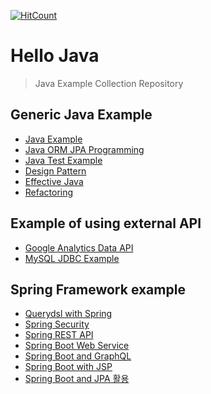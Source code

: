 [![HitCount](http://hits.dwyl.io/jayden-lee/hello-java.svg)](http://hits.dwyl.io/jayden-lee/hello-java)

# Hello Java
> Java Example Collection Repository

## Generic Java Example
- [Java Example](https://github.com/jayden-lee/hello-java/tree/master/java-study)
- [Java ORM JPA Programming](https://github.com/jayden-lee/hello-orm-jpa-programming)
- [Java Test Example](https://github.com/jayden-lee/hello-java-test)
- [Design Pattern](https://github.com/jayden-lee/hello-java/tree/master/design-pattern)
- [Effective Java](https://github.com/junior-study/effective-java-study)
- [Refactoring](https://github.com/jayden-lee/hello-refactoring)

## Example of using external API
- [Google Analytics Data API](https://github.com/jayden-lee/hello-java/tree/master/ga-data-collect)
- [MySQL JDBC Example](https://github.com/jayden-lee/mysql-jdbc-example)

## Spring Framework example 
- [Querydsl with Spring](https://github.com/jayden-lee/hello-querydsl)
- [Spring Security](https://github.com/jayden-lee/hello-spring-security)
- [Spring REST API](https://github.com/jayden-lee/hello-spring-rest-api)
- [Spring Boot Web Service](https://github.com/jayden-lee/springboot-webservice)
- [Spring Boot and GraphQL](https://github.com/jayden-lee/spring-boot-graphql)
- [Spring Boot with JSP](https://github.com/jayden-lee/springboot-jsp)
- [Spring Boot and JPA 활용](https://github.com/jayden-lee/hello-spring-jpa-shop)
